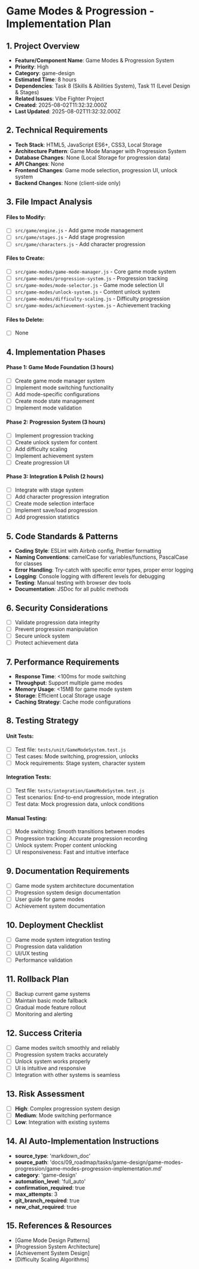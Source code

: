 # Game Modes & Progression - Implementation Plan

## 1. Project Overview
- **Feature/Component Name**: Game Modes & Progression System
- **Priority**: High
- **Category**: game-design
- **Estimated Time**: 8 hours
- **Dependencies**: Task 8 (Skills & Abilities System), Task 11 (Level Design & Stages)
- **Related Issues**: Vibe Fighter Project
- **Created**: 2025-08-02T11:32:32.000Z
- **Last Updated**: 2025-08-02T11:32:32.000Z

## 2. Technical Requirements
- **Tech Stack**: HTML5, JavaScript ES6+, CSS3, Local Storage
- **Architecture Pattern**: Game Mode Manager with Progression System
- **Database Changes**: None (Local Storage for progression data)
- **API Changes**: None
- **Frontend Changes**: Game mode selection, progression UI, unlock system
- **Backend Changes**: None (client-side only)

## 3. File Impact Analysis
#### Files to Modify:
- [ ] `src/game/engine.js` - Add game mode management
- [ ] `src/game/stages.js` - Add stage progression
- [ ] `src/game/characters.js` - Add character progression

#### Files to Create:
- [ ] `src/game-modes/game-mode-manager.js` - Core game mode system
- [ ] `src/game-modes/progression-system.js` - Progression tracking
- [ ] `src/game-modes/mode-selector.js` - Game mode selection UI
- [ ] `src/game-modes/unlock-system.js` - Content unlock system
- [ ] `src/game-modes/difficulty-scaling.js` - Difficulty progression
- [ ] `src/game-modes/achievement-system.js` - Achievement tracking

#### Files to Delete:
- [ ] None

## 4. Implementation Phases

#### Phase 1: Game Mode Foundation (3 hours)
- [ ] Create game mode manager system
- [ ] Implement mode switching functionality
- [ ] Add mode-specific configurations
- [ ] Create mode state management
- [ ] Implement mode validation

#### Phase 2: Progression System (3 hours)
- [ ] Implement progression tracking
- [ ] Create unlock system for content
- [ ] Add difficulty scaling
- [ ] Implement achievement system
- [ ] Create progression UI

#### Phase 3: Integration & Polish (2 hours)
- [ ] Integrate with stage system
- [ ] Add character progression integration
- [ ] Create mode selection interface
- [ ] Implement save/load progression
- [ ] Add progression statistics

## 5. Code Standards & Patterns
- **Coding Style**: ESLint with Airbnb config, Prettier formatting
- **Naming Conventions**: camelCase for variables/functions, PascalCase for classes
- **Error Handling**: Try-catch with specific error types, proper error logging
- **Logging**: Console logging with different levels for debugging
- **Testing**: Manual testing with browser dev tools
- **Documentation**: JSDoc for all public methods

## 6. Security Considerations
- [ ] Validate progression data integrity
- [ ] Prevent progression manipulation
- [ ] Secure unlock system
- [ ] Protect achievement data

## 7. Performance Requirements
- **Response Time**: <100ms for mode switching
- **Throughput**: Support multiple game modes
- **Memory Usage**: <15MB for game mode system
- **Storage**: Efficient Local Storage usage
- **Caching Strategy**: Cache mode configurations

## 8. Testing Strategy

#### Unit Tests:
- [ ] Test file: `tests/unit/GameModeSystem.test.js`
- [ ] Test cases: Mode switching, progression, unlocks
- [ ] Mock requirements: Stage system, character system

#### Integration Tests:
- [ ] Test file: `tests/integration/GameModeSystem.test.js`
- [ ] Test scenarios: End-to-end progression, mode integration
- [ ] Test data: Mock progression data, unlock conditions

#### Manual Testing:
- [ ] Mode switching: Smooth transitions between modes
- [ ] Progression tracking: Accurate progression recording
- [ ] Unlock system: Proper content unlocking
- [ ] UI responsiveness: Fast and intuitive interface

## 9. Documentation Requirements
- [ ] Game mode system architecture documentation
- [ ] Progression system design documentation
- [ ] User guide for game modes
- [ ] Achievement system documentation

## 10. Deployment Checklist
- [ ] Game mode system integration testing
- [ ] Progression data validation
- [ ] UI/UX testing
- [ ] Performance validation

## 11. Rollback Plan
- [ ] Backup current game systems
- [ ] Maintain basic mode fallback
- [ ] Gradual mode feature rollout
- [ ] Monitoring and alerting

## 12. Success Criteria
- [ ] Game modes switch smoothly and reliably
- [ ] Progression system tracks accurately
- [ ] Unlock system works properly
- [ ] UI is intuitive and responsive
- [ ] Integration with other systems is seamless

## 13. Risk Assessment
- [ ] **High**: Complex progression system design
- [ ] **Medium**: Mode switching performance
- [ ] **Low**: Integration with existing systems

## 14. AI Auto-Implementation Instructions
- **source_type**: 'markdown_doc'
- **source_path**: 'docs/09_roadmap/tasks/game-design/game-modes-progression/game-modes-progression-implementation.md'
- **category**: 'game-design'
- **automation_level**: 'full_auto'
- **confirmation_required**: true
- **max_attempts**: 3
- **git_branch_required**: true
- **new_chat_required**: true

## 15. References & Resources
- [Game Mode Design Patterns]
- [Progression System Architecture]
- [Achievement System Design]
- [Difficulty Scaling Algorithms] 